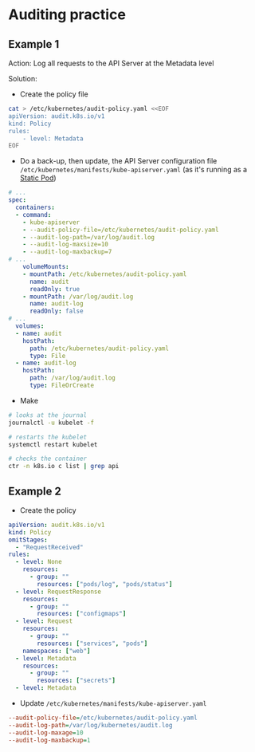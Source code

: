 # Auditing practice

## Example 1

Action: Log all requests to the API Server at the Metadata level

Solution:

- Create the policy file

```bash
cat > /etc/kubernetes/audit-policy.yaml <<EOF
apiVersion: audit.k8s.io/v1
kind: Policy
rules:
    - level: Metadata
EOF
```

- Do a back-up, then update, the API Server configuration file `/etc/kubernetes/manifests/kube-apiserver.yaml` (as it's running as a [Static Pod](https://kubernetes.io/docs/tasks/configure-pod-container/static-pod/))

```yaml
# ...
spec:
  containers:
  - command:
    - kube-apiserver
    - --audit-policy-file=/etc/kubernetes/audit-policy.yaml
    - --audit-log-path=/var/log/audit.log
    - --audit-log-maxsize=10
    - --audit-log-maxbackup=7
# ...
    volumeMounts:
    - mountPath: /etc/kubernetes/audit-policy.yaml
      name: audit
      readOnly: true
    - mountPath: /var/log/audit.log
      name: audit-log
      readOnly: false
# ...
  volumes:
  - name: audit
    hostPath:
      path: /etc/kubernetes/audit-policy.yaml
      type: File
  - name: audit-log
    hostPath:
      path: /var/log/audit.log
      type: FileOrCreate
```

- Make 

```bash
# looks at the journal
journalctl -u kubelet -f

# restarts the kubelet
systemctl restart kubelet

# checks the container
ctr -n k8s.io c list | grep api
```

## Example 2

- Create the policy

```yaml
apiVersion: audit.k8s.io/v1
kind: Policy
omitStages:
  - "RequestReceived"
rules:
  - level: None
    resources:
      - group: ""
        resources: ["pods/log", "pods/status"]
  - level: RequestResponse
    resources:
      - group: ""
        resources: ["configmaps"]
  - level: Request
    resources:
      - group: ""
        resources: ["services", "pods"]
    namespaces: ["web"]
  - level: Metadata
    resources:
      - group: ""
        resources: ["secrets"]
  - level: Metadata
```

- Update `/etc/kubernetes/manifests/kube-apiserver.yaml`

```ini
--audit-policy-file=/etc/kubernetes/audit-policy.yaml
--audit-log-path=/var/log/kubernetes/audit.log
--audit-log-maxage=10
--audit-log-maxbackup=1
```
